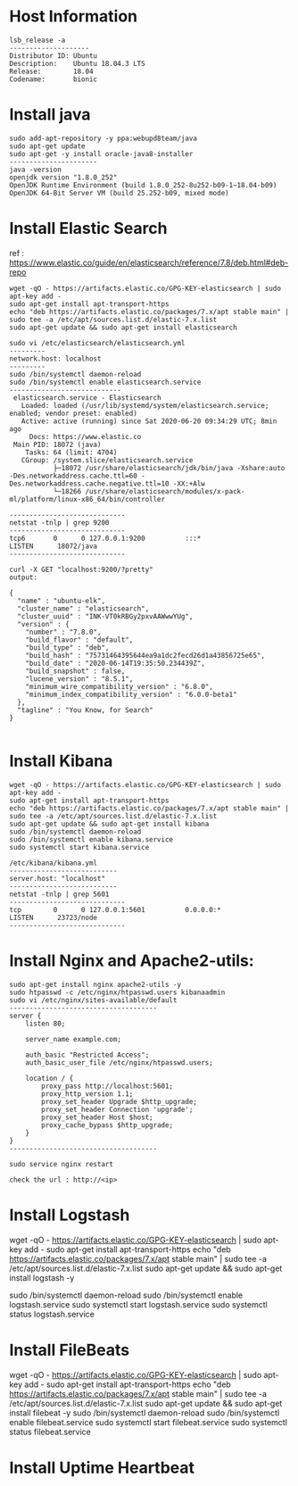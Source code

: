 # Host Information 
```
lsb_release -a
--------------------
Distributor ID: Ubuntu
Description:    Ubuntu 18.04.3 LTS
Release:        18.04
Codename:       bionic
```

# Install java 
```
sudo add-apt-repository -y ppa:webupd8team/java
sudo apt-get update
sudo apt-get -y install oracle-java8-installer
----------------------
java -version
openjdk version "1.8.0_252"
OpenJDK Runtime Environment (build 1.8.0_252-8u252-b09-1~18.04-b09)
OpenJDK 64-Bit Server VM (build 25.252-b09, mixed mode)
```

# Install Elastic Search
ref : https://www.elastic.co/guide/en/elasticsearch/reference/7.8/deb.html#deb-repo
```
wget -qO - https://artifacts.elastic.co/GPG-KEY-elasticsearch | sudo apt-key add -
sudo apt-get install apt-transport-https
echo "deb https://artifacts.elastic.co/packages/7.x/apt stable main" | sudo tee -a /etc/apt/sources.list.d/elastic-7.x.list
sudo apt-get update && sudo apt-get install elasticsearch

sudo vi /etc/elasticsearch/elasticsearch.yml
---------
network.host: localhost
---------
sudo /bin/systemctl daemon-reload
sudo /bin/systemctl enable elasticsearch.service
----------------------------
 elasticsearch.service - Elasticsearch
   Loaded: loaded (/usr/lib/systemd/system/elasticsearch.service; enabled; vendor preset: enabled)
   Active: active (running) since Sat 2020-06-20 09:34:29 UTC; 8min ago
     Docs: https://www.elastic.co
 Main PID: 18072 (java)
    Tasks: 64 (limit: 4704)
   CGroup: /system.slice/elasticsearch.service
           ├─18072 /usr/share/elasticsearch/jdk/bin/java -Xshare:auto -Des.networkaddress.cache.ttl=60 -Des.networkaddress.cache.negative.ttl=10 -XX:+Alw
           └─18266 /usr/share/elasticsearch/modules/x-pack-ml/platform/linux-x86_64/bin/controller

-----------------------------
netstat -tnlp | grep 9200
-----------------------------
tcp6       0      0 127.0.0.1:9200          :::*                    LISTEN      18072/java
-----------------------------

curl -X GET "localhost:9200/?pretty"
output:

{
  "name" : "ubuntu-elk",
  "cluster_name" : "elasticsearch",
  "cluster_uuid" : "INK-VT0kRBGy2pxvAAWwwYUg",
  "version" : {
    "number" : "7.8.0",
    "build_flavor" : "default",
    "build_type" : "deb",
    "build_hash" : "75731464395644ea9a1dc2fecd26d1a43856725e65",
    "build_date" : "2020-06-14T19:35:50.234439Z",
    "build_snapshot" : false,
    "lucene_version" : "8.5.1",
    "minimum_wire_compatibility_version" : "6.8.0",
    "minimum_index_compatibility_version" : "6.0.0-beta1"
  },
  "tagline" : "You Know, for Search"
}


```
# Install Kibana 
```
wget -qO - https://artifacts.elastic.co/GPG-KEY-elasticsearch | sudo apt-key add -
sudo apt-get install apt-transport-https
echo "deb https://artifacts.elastic.co/packages/7.x/apt stable main" | sudo tee -a /etc/apt/sources.list.d/elastic-7.x.list
sudo apt-get update && sudo apt-get install kibana
sudo /bin/systemctl daemon-reload
sudo /bin/systemctl enable kibana.service
sudo systemctl start kibana.service

/etc/kibana/kibana.yml
---------------------------
server.host: "localhost"
---------------------------
netstat -tnlp | grep 5601
-----------------------------
tcp        0      0 127.0.0.1:5601          0.0.0.0:*               LISTEN      23723/node
-----------------------------

```
# Install Nginx and Apache2-utils:
```
sudo apt-get install nginx apache2-utils -y
sudo htpasswd -c /etc/nginx/htpasswd.users kibanaadmin
sudo vi /etc/nginx/sites-available/default
-------------------------------------
server {
    listen 80;

    server_name example.com;

    auth_basic "Restricted Access";
    auth_basic_user_file /etc/nginx/htpasswd.users;

    location / {
        proxy_pass http://localhost:5601;
        proxy_http_version 1.1;
        proxy_set_header Upgrade $http_upgrade;
        proxy_set_header Connection 'upgrade';
        proxy_set_header Host $host;
        proxy_cache_bypass $http_upgrade;        
    }
}
-------------------------------------

sudo service nginx restart

check the url : http://<ip>

```
# Install Logstash

wget -qO - https://artifacts.elastic.co/GPG-KEY-elasticsearch | sudo apt-key add -
sudo apt-get install apt-transport-https
echo "deb https://artifacts.elastic.co/packages/7.x/apt stable main" | sudo tee -a /etc/apt/sources.list.d/elastic-7.x.list
sudo apt-get update && sudo apt-get install logstash -y

sudo /bin/systemctl daemon-reload
sudo /bin/systemctl enable logstash.service
sudo systemctl start logstash.service
sudo systemctl status logstash.service

# Install FileBeats

wget -qO - https://artifacts.elastic.co/GPG-KEY-elasticsearch | sudo apt-key add -
sudo apt-get install apt-transport-https
echo "deb https://artifacts.elastic.co/packages/7.x/apt stable main" | sudo tee -a /etc/apt/sources.list.d/elastic-7.x.list
sudo apt-get update && sudo apt-get install filebeat -y
sudo /bin/systemctl daemon-reload
sudo /bin/systemctl enable filebeat.service
sudo systemctl start filebeat.service
sudo systemctl status filebeat.service


# Install Uptime Heartbeat
